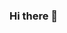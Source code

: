 ### Hi there 👋

<!--
**lexms/lexms** is a ✨ _special_ ✨ repository because its `README.md` (this file) appears on your GitHub profile.

Here are some ideas to get you started:

- 🔭 I’m currently working on my last project it's about DCGAN
- 🌱 I’m currently learning machine learning
- 👯 I’m looking to collaborate on computer vision projects, arts, GAN
- 🤔 I’m looking for help with math in GAN
- 💬 Ask me about ML, GAN, Computer Vision
- 📫 How to reach me: alexandermanuel.s@gmail.com / lexmanuel.com
- 😄 Pronouns: ...
- ⚡ Fun fact: ...
-->
